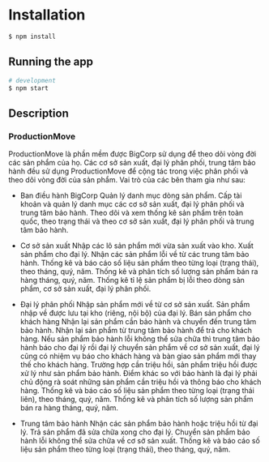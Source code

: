 # Installation

```bash
$ npm install
```

## Running the app

```bash
# development
$ npm start
```

## Description

### ProductionMove
ProductionMove là phần mềm được BigCorp sử dụng để theo dõi vòng đời các sản phẩm của họ. Các cơ sở sản xuất, đại lý phân phối, trung tâm bảo hành đều sử dụng ProductionMove để cộng tác trong việc phân phối và theo dõi vòng đời của sản phẩm.
Vai trò của các bên tham gia như sau:

- Ban điều hành BigCorp
  Quản lý danh mục dòng sản phẩm.
  Cấp tài khoản và quản lý danh mục các cơ sở sản xuất, đại lý phân phối và trung tâm bảo hành.
  Theo dõi và xem thống kê sản phẩm trên toàn quốc, theo trạng thái và theo cơ sở sản xuất, đại lý phân phối và trung tâm bảo hành.

- Cơ sở sản xuất
  Nhập các lô sản phẩm mới vừa sản xuất vào kho.
  Xuất sản phẩm cho đại lý.
  Nhận các sản phẩm lỗi về từ các trung tâm bảo hành.
  Thống kê và báo cáo số liệu sản phẩm theo từng loại (trạng thái), theo tháng, quý, năm.
  Thống kê và phân tích số lượng sản phẩm bán ra hàng tháng, quý, năm.
  Thống kê tỉ lệ sản phẩm bị lỗi theo dòng sản phẩm, cơ sở sản xuất, đại lý phân phối.

- Đại lý phân phối
  Nhập sản phẩm mới về từ cơ sở sản xuất. Sản phẩm nhập về được lưu tại kho (riêng, nội bộ) của đại lý.
  Bán sản phẩm cho khách hàng
  Nhận lại sản phẩm cần bảo hành và chuyển đến trung tâm bảo hành.
  Nhận lại sản phẩm từ trung tâm bảo hành để trả cho khách hàng.
  Nếu sản phẩm bảo hành lỗi không thể sửa chữa thì trung tâm bảo hành báo cho đại lý rồi đại lý chuyển sản phẩm về cơ sở sản xuất, đại lý cũng có nhiệm vụ báo cho khách hàng và bàn giao sản phẩm mới thay thế cho khách hàng.
  Trường hợp cần triệu hồi, sản phẩm triệu hồi được xử lý như sản phẩm bảo hành. Điểm khác so với bảo hành là đại lý phải chủ động rà soát những sản phẩm cần triệu hồi và thông báo cho khách hàng.
  Thống kê và báo cáo số liệu sản phẩm theo từng loại (trạng thái liên), theo tháng, quý, năm.
  Thống kê và phân tích số lượng sản phẩm bán ra hàng tháng, quý, năm.

- Trung tâm bảo hành
  Nhận các sản phẩm bảo hành hoặc triệu hồi từ đại lý.
  Trả sản phẩm đã sửa chữa xong cho đại lý.
  Chuyển sản phẩm bảo hành lỗi không thể sửa chữa về cơ sở sản xuất.
  Thống kê và báo cáo số liệu sản phẩm theo từng loại (trạng thái), theo tháng, quý, năm.
